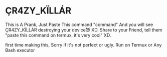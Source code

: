 # ÇR4ZY_KÏLLÁR
This is A Prank, Just Paste This command "command" And you will see ÇR4ZY_KÏLLÁR destroying your device😈 XD.
Share to your Friend, tell them "paste this command on termux, it's very cool" XD.


first time making this, Sorry if it's not perfect or ugly.
Run on Termux or Any Bash executor
